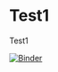 # Test1
Test1


[![Binder](https://mybinder.org/badge_logo.svg)](https://mybinder.org/v2/gh/MoKramer01/Test1/main?urlpath=https%3A%2F%2Fgithub.com%2FMoKramer01%2FTest1%2Fblob%2Fmain%2Fmarvin.ipynb)
